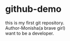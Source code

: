 # github-demo
this is my first git repository.
<br>
Author-Monisha(a brave girl) 
<br>
want to be a developer.
